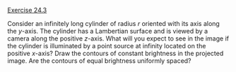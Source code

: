 [Exercise 24.3](ex_3/)

Consider an infinitely long cylinder of radius $r$ oriented with its
axis along the $y$-axis. The cylinder has a Lambertian surface and is
viewed by a camera along the positive $z$-axis. What will you expect to
see in the image if the cylinder is illuminated by a point source at
infinity located on the positive $x$-axis? Draw the contours of constant
brightness in the projected image. Are the contours of equal brightness
uniformly spaced?
